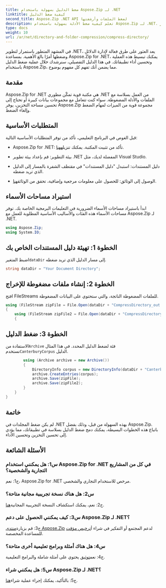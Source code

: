 ```yaml
---
title: ضغط الدليل بسهولة باستخدام Aspose.Zip لـ .NET
linktitle: كيفية ضغط الدليل
second_title: Aspose.Zip .NET API لضغط الملفات وأرشفتها
description: تعلم كيفية ضغط الأدلة بسهولة باستخدام Aspose.Zip لـ .NET. عزز تطوير .NET الخاص بك عن طريق تحسين مساحة التخزين بكفاءة.
type: docs
weight: 10
url: /ar/net/directory-and-folder-compression/compress-directory/
---
```

في المشهد المتطور باستمرار لتطوير .NET، يعد العثور على طرق فعالة لإدارة الدلائل وضغطها أمرًا بالغ الأهمية. بمساعدة Aspose.Zip for .NET، يمكنك تبسيط هذه العملية وتحسين أداء تطبيقاتك. في هذا الدليل التفصيلي، سنرشدك خلال عملية ضغط الدليل باستخدام Aspose.Zip، مما يضمن أنك تفهم كل مفهوم بوضوح.

## مقدمة

Aspose.Zip for .NET هي مكتبة قوية تمكّن مطوري .NET من العمل بسلاسة مع الملفات والأدلة المضغوطة. سواء كنت تتعامل مع مجموعات بيانات كبيرة أو تحتاج إلى تحسين مساحة التخزين، يوفر Aspose.Zip مجموعة قوية من الميزات لمهام الضغط وإلغاء الضغط.

## المتطلبات الأساسية

قبل الغوص في البرنامج التعليمي، تأكد من توفر المتطلبات الأساسية التالية:

-  Aspose.Zip for .NET: تأكد من تثبيت المكتبة. يمكنك تنزيله[هنا](https://releases.aspose.com/zip/net/).

- بيئة التطوير: قم بإعداد بيئة تطوير .NET المفضلة لديك، مثل Visual Studio.

- دليل المستندات: استبدل "دليل المستندات" في مقتطف الشفرة بالمسار إلى الدليل الذي تريد ضغطه.

-  الوصول إلى الوثائق: للحصول على معلومات مرجعية وإضافية، تحقق من الوثائق[هنا](https://reference.aspose.com/zip/net/).

## استيراد مساحات الأسماء

ابدأ باستيراد مساحات الأسماء الضرورية في التعليمات البرمجية الخاصة بك. توفر مساحات الأسماء هذه الفئات والأساليب الأساسية المطلوبة للعمل مع Aspose.Zip لـ .NET.

```csharp
using Aspose.Zip;
using System.IO;
```

## الخطوة 1: تهيئة دليل المستندات الخاص بك

 اضبط المتغير`dataDir` إلى مسار الدليل الذي تريد ضغطه.

```csharp
string dataDir = "Your Document Directory";
```

## الخطوة 2: إنشاء ملفات مضغوطة للإخراج

افتح FileStreams للملفات المضغوطة الناتجة، والتي ستحتوي على البيانات المضغوطة.

```csharp
using (FileStream zipFile = File.Open(dataDir + "CompressDirectory_out.zip", FileMode.Create))
{
    using (FileStream zipFile2 = File.Open(dataDir + "CompressDirectory2_out.zip", FileMode.Create))
    {
```

## الخطوة 3: ضغط الدليل

 الاستفادة من`Archive` فئة لضغط الدليل المحدد. في هذا المثال نستخدم`CanterburyCorpus` الدليل.

```csharp
        using (Archive archive = new Archive())
        {
            DirectoryInfo corpus = new DirectoryInfo(dataDir + "CanterburyCorpus");
            archive.CreateEntries(corpus);
            archive.Save(zipFile);
            archive.Save(zipFile2);
        }
    }
}
```

## خاتمة

لم يكن ضغط المجلدات في .NET بهذه السهولة من قبل، وذلك بفضل Aspose.Zip. باتباع هذه الخطوات البسيطة، يمكنك دمج ضغط الدليل بسلاسة في تطبيقاتك، مما يؤدي إلى تحسين التخزين وتحسين الأداء.

## الأسئلة الشائعة

### س1: هل يمكنني استخدام Aspose.Zip for .NET في كل من المشاريع التجارية والشخصية؟

ج1: نعم، Aspose.Zip for .NET مرخص للاستخدام التجاري والشخصي.

### س2: هل هناك نسخة تجريبية مجانية متاحة؟

 ج2: نعم، يمكنك استكشاف النسخة التجريبية المجانية[هنا](https://releases.aspose.com/zip/net).

### س3: كيف يمكنني الحصول على دعم Aspose.Zip لـ .NET؟

 ج3: قم بزيارة[منتدى Aspose.Zip](https://forum.aspose.com/c/zip/37) لدعم المجتمع أو التفكير في شراء أ[ترخيص مؤقت](https://purchase.aspose.com/temporary-license/) للمساعدة المخصصة.

### س4: هل هناك أمثلة وبرامج تعليمية أخرى متاحة؟

 ج4: نعم[توثيق](https://reference.aspose.com/zip/net/) يحتوي على أمثلة شاملة والبرامج التعليمية.

### س5: هل يمكنني شراء Aspose.Zip لـ .NET؟

 ج5: بالتأكيد، يمكنك إجراء عملية شراء[هنا](https://purchase.aspose.com/buy).